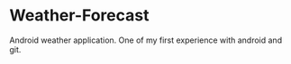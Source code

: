 Weather-Forecast
================

Android weather application.
One of my first experience with android and git.
